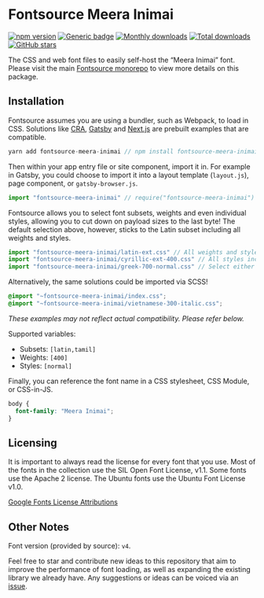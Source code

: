 # Fontsource Meera Inimai

[![npm version](https://badge.fury.io/js/fontsource-meera-inimai.svg)](https://www.npmjs.com/package/fontsource-meera-inimai) [![Generic badge](https://img.shields.io/badge/fontsource-passing-brightgreen)](https://github.com/DecliningLotus/fontsource) [![Monthly downloads](https://badgen.net/npm/dm/fontsource-meera-inimai)](https://github.com/DecliningLotus/fontsource) [![Total downloads](https://badgen.net/npm/dt/fontsource-meera-inimai)](https://github.com/DecliningLotus/fontsource) [![GitHub stars](https://img.shields.io/github/stars/DecliningLotus/fontsource.svg?style=social&label=Star)](https://GitHub.com/DecliningLotus/fontsource/stargazers/)

The CSS and web font files to easily self-host the “Meera Inimai” font. Please visit the main [Fontsource monorepo](https://github.com/DecliningLotus/fontsource) to view more details on this package.

## Installation

Fontsource assumes you are using a bundler, such as Webpack, to load in CSS. Solutions like [CRA](https://create-react-app.dev/), [Gatsby](https://www.gatsbyjs.org/) and [Next.js](https://nextjs.org/) are prebuilt examples that are compatible.

```javascript
yarn add fontsource-meera-inimai // npm install fontsource-meera-inimai
```

Then within your app entry file or site component, import it in. For example in Gatsby, you could choose to import it into a layout template (`layout.js`), page component, or `gatsby-browser.js`.

```javascript
import "fontsource-meera-inimai" // require("fontsource-meera-inimai")
```

Fontsource allows you to select font subsets, weights and even individual styles, allowing you to cut down on payload sizes to the last byte! The default selection above, however, sticks to the Latin subset including all weights and styles.

```javascript
import "fontsource-meera-inimai/latin-ext.css" // All weights and styles included.
import "fontsource-meera-inimai/cyrillic-ext-400.css" // All styles included.
import "fontsource-meera-inimai/greek-700-normal.css" // Select either normal or italic.
```

Alternatively, the same solutions could be imported via SCSS!

```scss
@import "~fontsource-meera-inimai/index.css";
@import "~fontsource-meera-inimai/vietnamese-300-italic.css";
```

_These examples may not reflect actual compatibility. Please refer below._

Supported variables:

- Subsets: `[latin,tamil]`
- Weights: `[400]`
- Styles: `[normal]`

Finally, you can reference the font name in a CSS stylesheet, CSS Module, or CSS-in-JS.

```css
body {
  font-family: "Meera Inimai";
}
```

## Licensing

It is important to always read the license for every font that you use.
Most of the fonts in the collection use the SIL Open Font License, v1.1. Some fonts use the Apache 2 license. The Ubuntu fonts use the Ubuntu Font License v1.0.

[Google Fonts License Attributions](https://fonts.google.com/attribution)

## Other Notes

Font version (provided by source): `v4`.

Feel free to star and contribute new ideas to this repository that aim to improve the performance of font loading, as well as expanding the existing library we already have. Any suggestions or ideas can be voiced via an [issue](https://github.com/DecliningLotus/fontsource/issues).
